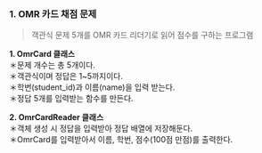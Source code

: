 ### 1. OMR 카드 채점 문제 
> 객관식 문제 5개를 OMR 카드 리더기로 읽어 점수를 구하는 프로그램  
  
**1. OmrCard 클래스**  
＊문제 개수는 총 5개이다.  
＊객관식이며 정답은 1~5까지이다.  
＊학번(student_id)과 이름(name)을 입력 받는다.  
＊정답 5개를 입력받는 함수를 만든다.  
  
**2. OmrCardReader 클래스**  
＊객체 생성 시 정답을 입력받아 정답 배열에 저장해둔다.  
＊OmrCard를 입력받아서 이름, 학번, 점수(100점 만점)를 출력한다.  